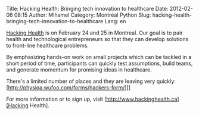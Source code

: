 Title: Hacking Health: Bringing tech innovation to healthcare
Date: 2012-02-06 08:15
Author: Mlhamel
Category: Montréal Python
Slug: hacking-health-bringing-tech-innovation-to-healthcare
Lang: en

<!--:en-->

[Hacking Health][] is on February 24 and 25 in Montreal. Our goal is to
pair health and technological entrepreneurs so that they can develop
solutions to front-line healthcare problems.

</p>

By emphasizing hands-on work on small projects which can be tackled in a
short period of time, participants can quickly test assumptions, build
teams, and generate momentum for promising ideas in healthcare.

</p>

There's a limited number of places and they are leaving very quickly:
[http://physiqa.wufoo.com/forms/hackers-form/][]

</p>

For more information or to sign up, visit
[http://www.hackinghealth.ca][Hacking Health].

<!--:-->

</p>

  [Hacking Health]: http://www.hackinghealth.ca
  [http://physiqa.wufoo.com/forms/hackers-form/]: http://physiqa.wufoo.com/forms/hackers-form/
